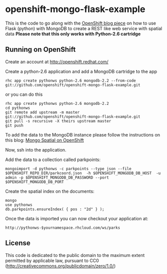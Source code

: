 openshift-mongo-flask-example
=============================

This is the code to go along with the [OpenShift blog piece](https://openshift.redhat.com/community/blogs/rest-web-services-with-python-mongodb-and-spatial-data-in-the-cloud) on how to use Flask (python) with MongoDB to create a REST like web service with spatial data
**Please note that this only works with Python-2.6 cartridge**

Running on OpenShift
----------------------------

Create an account at http://openshift.redhat.com/

Create a python-2.6 application and add a MongoDB cartridge to the app

    rhc app create pythonws python-2.6 mongodb-2.2 --from-code git://github.com/openshift/openshift-mongo-flask-example.git
    
or you can do this

    rhc app create pythonws python-2.6 mongodb-2.2
    cd pythonws
    git remote add upstream -m master git://github.com/openshift/openshift-mongo-flask-example.git
    git pull -s recursive -X theirs upstream master
    git push
    
To add the data to the MongoDB instance please follow the instructions on this blog:
[Mongo Spatial on OpenShift](https://openshift.redhat.com/community/blogs/spatial-mongodb-in-openshift-be-the-next-foursquare-part-1)

Now, ssh into the application.

Add the data to a collection called parkpoints:

    mongoimport -d pythonws -c parkpoints --type json --file $OPENSHIFT_REPO_DIR/parkcoord.json  -h $OPENSHIFT_MONGODB_DB_HOST  -u admin -p $OPENSHIFT_MONGODB_DB_PASSWORD --port $OPENSHIFT_MONGODB_DB_PORT

    
Create the spatial index on the documents:

    mongo
    use pythonws
    db.parkpoints.ensureIndex( { pos : "2d" } );

Once the data is imported you can now checkout your application at:

    http://pythonws-$yournamespace.rhcloud.com/ws/parks
 
License
-------

This code is dedicated to the public domain to the maximum extent permitted by applicable law, pursuant to CC0 (http://creativecommons.org/publicdomain/zero/1.0/)
